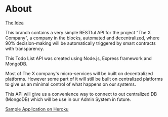 # About
[The Idea](http://the-x-company.surge.sh/)

This branch contains a very simple RESTful API for the project "The X Company", a company in the blocks, automated and decentralized, where 90% decision-making will be automatically triggered by smart contracts with transparency.

This Todo List API was created using Node.js, Express framework and MongoDB.

Most of The X company's micro-services will be built on decentralized platforms. However some part of it will still be built on centralized platforms to give us an minimal control of what happens on our systems.

This API will give us a convenience way to connect to out centralized DB (MongoDB) which will be use in our Admin System in future.

[Sample Application on Heroku](https://shielded-shelf-43093.herokuapp.com/recipes)
